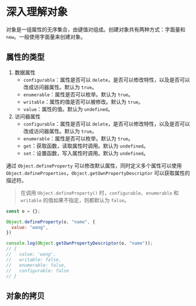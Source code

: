 # 深入理解对象

对象是一组属性的无序集合，由键值对组成。创建对象共有两种方式：字面量和 `new`。一般使用字面量来创建对象。

## 属性的类型

1. 数据属性
   * `configurable`：属性是否可以 `delete`，是否可以修改特性，以及是否可以改成访问器属性。默认为 `true`。
   * `enumerable`：属性是否可以枚举。默认为 `true`。
   * `writable`：属性的值是否可以被修改。默认为 `true`。
   * `value`：属性的值。默认为 `undefined`。
2. 访问器属性
   * `configurable`：属性是否可以 `delete`，是否可以修改特性，以及是否可以改成访问器属性。默认为 `true`。
   * `enumerable`：属性是否可以枚举。默认为 `true`。
   * `get`：获取函数，读取属性时调用。默认为 `undefined`。
   * `set`：设置函数，写入属性时调用。默认为 `undefined`。

通过 `Object.defineProperty` 可以修改默认属性，同时定义多个属性可以使用 `Object.defineProperties`，`Object.getOwnPropertyDescriptor` 可以获取属性的描述符。

> 在调用 `Object.defineProperty()` 时，`configurable`、`enumerable` 和 `writable` 的值如果不指定，则都默认为 `false`。

```js
const o = {};

Object.defineProperty(o, "name", {
  value: "wang",
})

console.log(Object.getOwnPropertyDescriptor(o, "name"));
// {
//   value: 'wang',
//   writable: false,
//   enumerable: false,
//   configurable: false
// }
```

## 对象的拷贝





